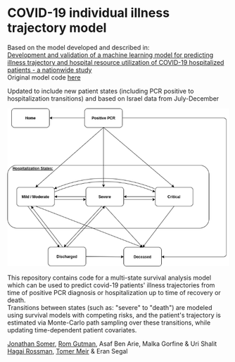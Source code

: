 # COVID-19 individual illness trajectory model  

Based on the model developed and described in:  
[Development and validation of a machine learning model for predicting illness trajectory and hospital resource utilization of COVID-19 hospitalized patients - a nationwide study](https://academic.oup.com/jamia/advance-article/doi/10.1093/jamia/ocab005/6105188?searchresult=1)  
Original model code [here](https://github.com/JonathanSomer/covid-19-multi-state-model)

Updated to include new patient states (including PCR positive to hospitalization transitions) and based on Israel data from July-December

![](states_wave2.png)

This repository contains code for a multi-state survival analysis model which can be used to predict covid-19 patients' illness trajectories from time of positive PCR diagnosis or hospitalization up to time of recovery or death.  
Transitions between states (such as: "severe" to "death") are modeled using survival models with competing risks, and the patient's trajectory is estimated via Monte-Carlo path sampling over these transitions, while updating time-dependent patient covariates.  

[Jonathan Somer](https://github.com/JonathanSomer), [Rom Gutman](https://github.com/RomGutman), Asaf Ben Arie, Malka Gorfine & Uri Shalit  
[Hagai Rossman](https://github.com/hrossman), [Tomer Meir](https://github.com/tomer1812) & Eran Segal

